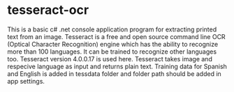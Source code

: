 # tesseract-ocr
This is a basic c# .net console application program for extracting printed text from an image. 
Tesseract is a free and open source command line OCR (Optical Character Recognition) engine which has the ability to recognize more than 100 languages. It can be trained to recognize other languages too.
Tesseract version 4.0.0.17 is used here. 
Tesseract takes image and respecive language as input and returns plain text. 
Training data for Spanish and English is added in tessdata folder and folder path should be added in app settings.
